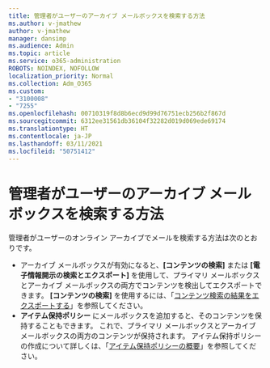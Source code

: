 ```yaml
---
title: 管理者がユーザーのアーカイブ メールボックスを検索する方法
ms.author: v-jmathew
author: v-jmathew
manager: dansimp
ms.audience: Admin
ms.topic: article
ms.service: o365-administration
ROBOTS: NOINDEX, NOFOLLOW
localization_priority: Normal
ms.collection: Adm_O365
ms.custom:
- "3100008"
- "7255"
ms.openlocfilehash: 00710319f8d8b6ecd9d99d76751ecb256b2f867d
ms.sourcegitcommit: 6312ee31561db36104f32282d019d069ede69174
ms.translationtype: HT
ms.contentlocale: ja-JP
ms.lasthandoff: 03/11/2021
ms.locfileid: "50751412"
---
```

# <a name="how-admins-can-search-a-users-archive-mailbox"></a>管理者がユーザーのアーカイブ メールボックスを検索する方法

管理者がユーザーのオンライン アーカイブでメールを検索する方法は次のとおりです。

* アーカイブ メールボックスが有効になると、**[コンテンツの検索]** または **[電子情報開示の検索とエクスポート]** を使用して、プライマリ メールボックスとアーカイブ メールボックスの両方でコンテンツを検出してエクスポートできます。 **[コンテンツの検索]** を使用するには、「[コンテンツ検索の結果をエクスポートする](https://docs.microsoft.com/office365/securitycompliance/export-search-results)」を参照してください。
* **アイテム保持ポリシー** にメールボックスを追加すると、そのコンテンツを保持することもできます。 これで、プライマリ メールボックスとアーカイブ メールボックスの両方のコンテンツが保持されます。 アイテム保持ポリシーの作成について詳しくは、「[アイテム保持ポリシーの概要](https://docs.microsoft.com/office365/securitycompliance/retention-policies)」を参照してください。

